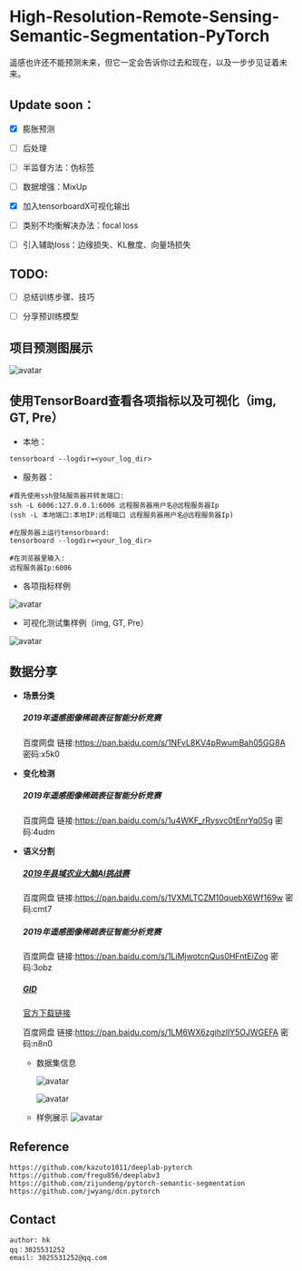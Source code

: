 # High-Resolution-Remote-Sensing-Semantic-Segmentation-PyTorch
遥感也许还不能预测未来，但它一定会告诉你过去和现在，以及一步步见证着未来。

## Update soon：
   - [x] 膨胀预测
   - [ ] 后处理
   - [ ] 半监督方法：伪标签
   - [ ] 数据增强：MixUp
   - [x] 加入tensorboardX可视化输出
   - [ ] 类别不均衡解决办法：focal loss
   - [ ] 引入辅助loss：边缘损失、KL散度、向量场损失


## TODO:
   - [ ] 总结训练步骤、技巧
   - [ ] 分享预训练模型


## 项目预测图展示
   ![avatar](pic/predict.png)



## 使用TensorBoard查看各项指标以及可视化（img, GT, Pre）
   - 本地：
   
    tensorboard --logdir=<your_log_dir>
   - 服务器：
    
    #首先使用ssh登陆服务器并转发端口:
    ssh -L 6006:127.0.0.1:6006 远程服务器用户名@远程服务器Ip
    (ssh -L 本地端口:本地IP:远程端口 远程服务器用户名@远程服务器Ip)
    
    #在服务器上运行tensorboard:
    tensorboard --logdir=<your_log_dir>
    
    #在浏览器里输入:
    远程服务器Ip:6006
   - 各项指标样例
   
   ![avatar](pic/tensorboard.png)
   
   - 可视化测试集样例（img, GT, Pre）
   
   ![avatar](pic/img_gt_pre.png)

    
   
## 数据分享

- **场景分类**
    ##### 2019年遥感图像稀疏表征智能分析竞赛
    百度网盘 链接:https://pan.baidu.com/s/1NFvL8KV4pRwumBah05GG8A  密码:x5k0
    
- **变化检测**
    ##### 2019年遥感图像稀疏表征智能分析竞赛
    百度网盘 链接:https://pan.baidu.com/s/1u4WKF_rRysvc0tEnrYq0Sg  密码:4udm

- **语义分割**
    ##### [2019年县域农业大脑AI挑战赛](https://tianchi.aliyun.com/competition/entrance/231717/information)
    百度网盘 链接:https://pan.baidu.com/s/1VXMLTCZM10quebX6Wf169w  密码:cmt7
    ##### 2019年遥感图像稀疏表征智能分析竞赛
    百度网盘 链接:https://pan.baidu.com/s/1LiMjwotcnQus0HFntEiZog  密码:3obz
    ##### [GID](https://arxiv.org/abs/1807.05713)
    [官方下载链接](https://x-ytong.github.io/project/GID.html)
    
    百度网盘 链接:https://pan.baidu.com/s/1LM6WX6zgihzIlY5OJWGEFA  密码:n8n0
    
    - 数据集信息
    
        ![avatar](pic/Fifteen_info.PNG)
        
        ![avatar](pic/Five_info.PNG)
    
    - 样例展示
        ![avatar](pic/classes_sample.jpg)


## Reference

    https://github.com/kazuto1011/deeplab-pytorch
    https://github.com/fregu856/deeplabv3
    https://github.com/zijundeng/pytorch-semantic-segmentation
    https://github.com/jwyang/dcn.pytorch


## Contact
    
    author: hk
    qq：3025531252
    email: 3025531252@qq.com